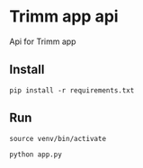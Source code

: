 # Trimm app api
Api for Trimm app

## Install
`pip install -r requirements.txt`

## Run
`source venv/bin/activate`

`python app.py`
